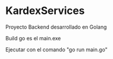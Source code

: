 # KardexServices

Proyecto Backend desarrollado en Golang

Build go es el main.exe

Ejecutar con el comando "go run main.go"
